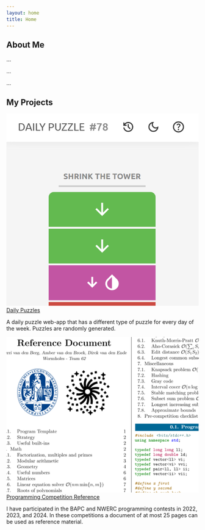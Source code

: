 ```yaml
---
layout: home
title: Home
---
```


<h2 class="post-list-heading">About Me</h2>

...

...

...

<h2 class="post-list-heading">My Projects</h2>

<div class="image-card">
    <div class="image-card-image">
        <img src="assets/img/daily-puzzle.png">
    </div>
    <div class="image-card-text">
        <a class="image-card-title" href="https://dirckvdende.github.io/daily-puzzle/">Daily Puzzles</a>
        <p>A daily puzzle web-app that has a different type of puzzle for every day of the week. Puzzles are randomly generated.</p>
    </div>
</div>
<div class="image-card">
    <div class="image-card-image">
        <img src="assets/img/reference-doc.png">
    </div>
    <div class="image-card-text">
        <a class="image-card-title" href="https://github.com/dirckvdende/competition-reference/blob/main/reference.pdf">Programming Competition Reference</a>
        <p>I have participated in the BAPC and NWERC programming contests in 2022, 2023, and 2024. In these competitions a document of at most 25 pages can be used as reference material.</p>
    </div>
</div>
